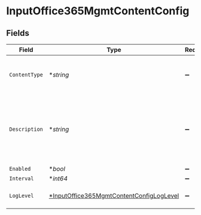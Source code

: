 # InputOffice365MgmtContentConfig


## Fields

| Field                                                                                                      | Type                                                                                                       | Required                                                                                                   | Description                                                                                                |
| ---------------------------------------------------------------------------------------------------------- | ---------------------------------------------------------------------------------------------------------- | ---------------------------------------------------------------------------------------------------------- | ---------------------------------------------------------------------------------------------------------- |
| `ContentType`                                                                                              | **string*                                                                                                  | :heavy_minus_sign:                                                                                         | Office 365 Management Activity API Content Type                                                            |
| `Description`                                                                                              | **string*                                                                                                  | :heavy_minus_sign:                                                                                         | If interval type is minutes the value entered must evenly divisible by 60 or save will fail                |
| `Enabled`                                                                                                  | **bool*                                                                                                    | :heavy_minus_sign:                                                                                         | N/A                                                                                                        |
| `Interval`                                                                                                 | **int64*                                                                                                   | :heavy_minus_sign:                                                                                         | N/A                                                                                                        |
| `LogLevel`                                                                                                 | [*InputOffice365MgmtContentConfigLogLevel](../../models/shared/inputoffice365mgmtcontentconfigloglevel.md) | :heavy_minus_sign:                                                                                         | Collector runtime Log Level                                                                                |